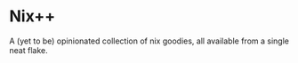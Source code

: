 # Nix++

A (yet to be) opinionated collection of nix goodies, all available from a single neat flake.
